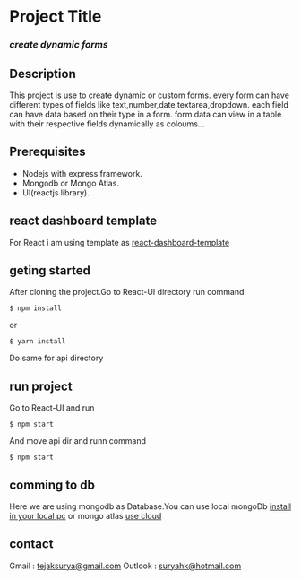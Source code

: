 # Project Title
### ***create dynamic forms***

## Description
This project is use to create dynamic or custom forms.
every form can have different types of fields like text,number,date,textarea,dropdown.
 each field can have data based on their type in a form.
 form data can view in a table with their respective fields dynamically as coloums...

## Prerequisites

 - Nodejs with express framework.
 - Mongodb or Mongo Atlas.
 - UI(reactjs library).

## react dashboard template

For React i am using template as [react-dashboard-template](https://github.com/minimal-ui-kit/minimal.free/blob/main/LICENSE.md)

## geting started

After cloning the project.Go to React-UI directory run command

    $ npm install
    
or   

    $ yarn install
    
 Do same for api directory

## run project

Go to React-UI and run
 
    $ npm start
  And move api dir and runn command 
 
    $ npm start 

## comming to db

Here we are using mongodb as Database.You can use local 
mongoDb [install in your local pc](https://www.mongodb.com/docs/manual/installation/) 
or 
mongo atlas [use cloud](https://www.mongodb.com/cloud/atlas/lp/try4?utm_ad_campaign_id=415204524&adgroup=1207264237113792)

## contact
Gmail : tejaksurya@gmail.com
Outlook : suryahk@hotmail.com
